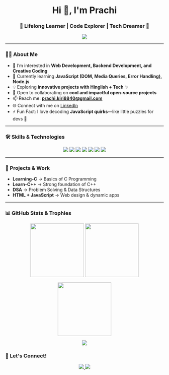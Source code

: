 <h1 align="center">Hi 👋, I'm Prachi</h1>
<h3 align="center">🚀 Lifelong Learner | Code Explorer | Tech Dreamer 🌱</h3>

<p align="center">
  <img src="https://readme-typing-svg.herokuapp.com?size=22&color=6C63FF&center=true&vCenter=true&width=600&height=50&lines=Passionate+Web+Developer;Backend+Developer;Creative+Coder;Open+Source+Contributor;Lifelong+Learner" />
</p>

---

### 👩‍💻 About Me
- 🔭 I’m interested in **Web Development, Backend Development, and Creative Coding**  
- 🌱 Currently learning **JavaScript (DOM, Media Queries, Error Handling), Node.js**  
- 💡 Exploring **innovative projects with Hinglish + Tech** ✨  
- 🤝 Open to collaborating on **cool and impactful open-source projects**  
- 📫 Reach me: **[prachi.kiri8840@gmail.com](mailto:prachi.kiri8840@gmail.com)**  
- 🌐 Connect with me on [LinkedIn](https://www.linkedin.com/in/prachi-kumari-174a472a4)  
- ⚡ Fun Fact: I love decoding **JavaScript quirks**—like little puzzles for devs 🧩  

---

### 🛠️ Skills & Technologies
<p align="center">
  <img src="https://img.shields.io/badge/HTML5-E34F26?style=for-the-badge&logo=html5&logoColor=white" />
  <img src="https://img.shields.io/badge/CSS3-1572B6?style=for-the-badge&logo=css3&logoColor=white" />
  <img src="https://img.shields.io/badge/JavaScript-F7DF1E?style=for-the-badge&logo=javascript&logoColor=black" />
  <img src="https://img.shields.io/badge/Node.js-339933?style=for-the-badge&logo=node.js&logoColor=white" />
  <img src="https://img.shields.io/badge/C++-00599C?style=for-the-badge&logo=c%2B%2B&logoColor=white" />
  <img src="https://img.shields.io/badge/C-00599C?style=for-the-badge&logo=c&logoColor=white" />
  <img src="https://img.shields.io/badge/GitHub-181717?style=for-the-badge&logo=github&logoColor=white" />
</p>

---

### 📂 Projects & Work
- **Learning-C** → Basics of C Programming  
- **Learn-C++** → Strong foundation of C++  
- **DSA** → Problem Solving & Data Structures  
- **HTML + JavaScript** → Web design & dynamic apps  

---

### 📊 GitHub Stats & Trophies  

<p align="center">
  <!-- GitHub Stats -->
  <img src="https://github-readme-stats.vercel.app/api?username=Prachi-kumari-1111&show_icons=true&theme=radical" height="170" />
  <img src="https://github-readme-stats.vercel.app/api/top-langs/?username=Prachi-kumari-1111&layout=compact&theme=radical" height="170" />
</p>

<p align="center">
  <!-- GitHub Streak -->
  <img src="https://streak-stats.demolab.com?user=Prachi-kumari-1111&theme=radical&hide_border=false" height="170" />
</p>

<p align="center">
  <!-- GitHub Trophies -->
  <img src="https://github-profile-trophy.vercel.app/?username=Prachi-kumari-1111&theme=radical&row=1&column=6&margin-w=15&margin-h=15" />
</p>


### 🤝 Let's Connect!
<p align="center">
  <a href="https://www.linkedin.com/in/prachi-kumari-174a472a4">
    <img src="https://img.shields.io/badge/LinkedIn-0A66C2?style=for-the-badge&logo=linkedin&logoColor=white"/>
  </a>
  <a href="mailto:prachi.kiri8840@gmail.com">
    <img src="https://img.shields.io/badge/Gmail-D14836?style=for-the-badge&logo=gmail&logoColor=white"/>
  </a>
</p>
